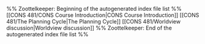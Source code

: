 %% Zoottelkeeper: Beginning of the autogenerated index file list  %%
 [[CONS 481/CONS Course Introduction|CONS Course Introduction]]
 [[CONS 481/The Planning Cycle|The Planning Cycle]]
 [[CONS 481/Worldview discussion|Worldview discussion]]
%% Zoottelkeeper: End of the autogenerated index file list  %%
